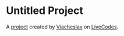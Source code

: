# Untitled Project
A [project](https://livecodes.io/?x=https://github.com/iPopstop/testphp/tree/gh-pages/src) created by [Viacheslav](https://github.com/iPopstop) on [LiveCodes](https://livecodes.io).